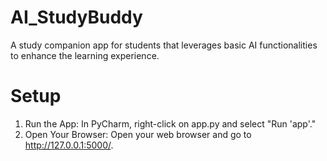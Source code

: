 # AI_StudyBuddy
A study companion app for students that leverages basic AI functionalities to enhance the learning experience.
# Setup
1. Run the App:
In PyCharm, right-click on app.py and select "Run 'app'."
2. Open Your Browser:
Open your web browser and go to http://127.0.0.1:5000/.
